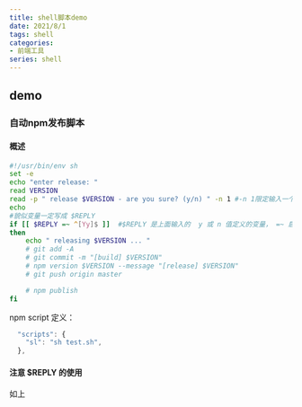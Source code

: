 ```yaml
---
title: shell脚本demo
date: 2021/8/1
tags: shell
categories: 
- 前端工具
series: shell
---
```



## demo
### 自动npm发布脚本
#### 概述
```sh
#!/usr/bin/env sh
set -e
echo "enter release: "
read VERSION
read -p " release $VERSION - are you sure? (y/n) " -n 1 #-n 1限定输入一个字符
echo 
#貌似变量一定写成 $REPLY
if [[ $REPLY =~ ^[Yy]$ ]]  #$REPLY 是上面输入的  y 或 n 值定义的变量， =~ 启用正则匹配
then
    echo " releasing $VERSION ... "
    # git add -A
    # git commit -m "[build] $VERSION"
    # npm version $VERSION --message "[release] $VERSION"
    # git push origin master

    # npm publish
fi
```
npm script 定义：

```js
  "scripts": {
    "sl": "sh test.sh",
  },
```

#### 注意 $REPLY 的使用
如上
